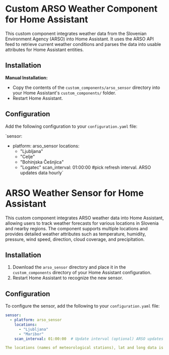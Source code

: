 # Custom ARSO Weather Component for Home Assistant

This custom component integrates weather data from the Slovenian Environment Agency (ARSO) into Home Assistant. It uses the ARSO API feed to retrieve current weather conditions and parses the data into usable attributes for Home Assistant entities.

## Installation

**Manual Installation:**
   - Copy the contents of the `custom_components/arso_sensor` directory into your Home Assistant's `custom_components/` folder.
   - Restart Home Assistant.

## Configuration

Add the following configuration to your `configuration.yaml` file:

`sensor:
  - platform: arso_sensor
    locations:
      - "Ljubljana"
      - "Celje"
      - "Bohinjska Češnjica"
      - "Logatec"
    scan_interval: 01:00:00 #pick refresh interval. ARSO updates data hourly`

# ARSO Weather Sensor for Home Assistant

This custom component integrates ARSO weather data into Home Assistant, allowing users to track weather forecasts for various locations in Slovenia and nearby regions. The component supports multiple locations and provides detailed weather attributes such as temperature, humidity, pressure, wind speed, direction, cloud coverage, and precipitation.

## Installation

1. Download the `arso_sensor` directory and place it in the `custom_components` directory of your Home Assistant configuration.
2. Restart Home Assistant to recognize the new sensor.

## Configuration

To configure the sensor, add the following to your `configuration.yaml` file:

```yaml
sensor:
  - platform: arso_sensor
    locations:
      - "Ljubljana"
      - "Maribor"
    scan_interval: 01:00:00  # Update interval (optional) ARSO updates data hourly

The locations (names of meteorological stations), lat and long data is in ```location_coordinates.csv``` file.

